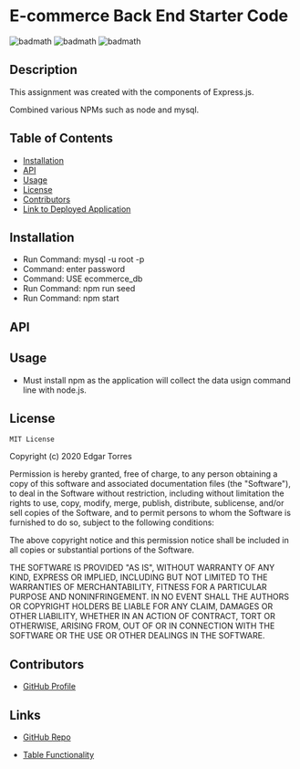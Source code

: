 # E-commerce Back End Starter Code

![badmath](https://img.shields.io/badge/Express-JS-orange)   ![badmath](https://img.shields.io/badge/Technology-Node-red)  ![badmath](https://img.shields.io/badge/Technology-NMP-brightgreen)


## Description

This assignment was created with the components of Express.js.

Combined various NPMs such as node and mysql.

  ## Table of Contents

  - [Installation](#installation)
  - [API](#api)
  - [Usage](#usage)
  - [License](#license)
  - [Contributors](#contributors)
  - [Link to Deployed Application](#link)


  ## Installation

  - Run Command: mysql -u root -p
  -  Command: enter password 
  -  Command: USE ecommerce_db 
  - Run Command: npm run seed
  - Run Command: npm start


  ## API





  ## Usage

  - Must install npm as the application will collect the data usign command line with node.js. 

  ## License

    MIT License

  Copyright (c) 2020 Edgar Torres

  Permission is hereby granted, free of charge, to any person obtaining a copy
  of this software and associated documentation files (the "Software"), to deal
  in the Software without restriction, including without limitation the rights
  to use, copy, modify, merge, publish, distribute, sublicense, and/or sell
  copies of the Software, and to permit persons to whom the Software is
  furnished to do so, subject to the following conditions:

  The above copyright notice and this permission notice shall be included in all
  copies or substantial portions of the Software.

  THE SOFTWARE IS PROVIDED "AS IS", WITHOUT WARRANTY OF ANY KIND, EXPRESS OR
  IMPLIED, INCLUDING BUT NOT LIMITED TO THE WARRANTIES OF MERCHANTABILITY,
  FITNESS FOR A PARTICULAR PURPOSE AND NONINFRINGEMENT. IN NO EVENT SHALL THE
  AUTHORS OR COPYRIGHT HOLDERS BE LIABLE FOR ANY CLAIM, DAMAGES OR OTHER
  LIABILITY, WHETHER IN AN ACTION OF CONTRACT, TORT OR OTHERWISE, ARISING FROM,
  OUT OF OR IN CONNECTION WITH THE SOFTWARE OR THE USE OR OTHER DEALINGS IN THE
  SOFTWARE.

  ## Contributors

  - [GitHub Profile](https://github.com/Torreseam)

  ## Links

  - [GitHub Repo](https://github.com/torreseam/E-commerce-Back-End.git)

  - [Table Functionality]()